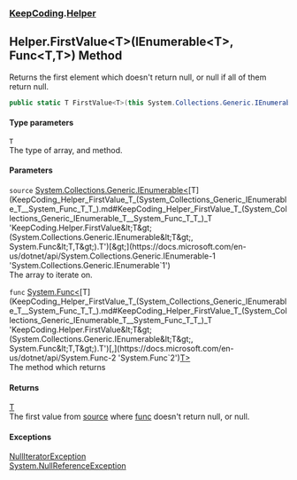 ### [KeepCoding](KeepCoding.md 'KeepCoding').[Helper](KeepCoding_Helper.md 'KeepCoding.Helper')
## Helper.FirstValue&lt;T&gt;(IEnumerable&lt;T&gt;, Func&lt;T,T&gt;) Method
Returns the first element which doesn't return null, or null if all of them return null.  
```csharp
public static T FirstValue<T>(this System.Collections.Generic.IEnumerable<T> source, System.Func<T,T> func);
```
#### Type parameters
<a name='KeepCoding_Helper_FirstValue_T_(System_Collections_Generic_IEnumerable_T__System_Func_T_T_)_T'></a>
`T`  
The type of array, and method.
  
#### Parameters
<a name='KeepCoding_Helper_FirstValue_T_(System_Collections_Generic_IEnumerable_T__System_Func_T_T_)_source'></a>
`source` [System.Collections.Generic.IEnumerable&lt;](https://docs.microsoft.com/en-us/dotnet/api/System.Collections.Generic.IEnumerable-1 'System.Collections.Generic.IEnumerable`1')[T](KeepCoding_Helper_FirstValue_T_(System_Collections_Generic_IEnumerable_T__System_Func_T_T_).md#KeepCoding_Helper_FirstValue_T_(System_Collections_Generic_IEnumerable_T__System_Func_T_T_)_T 'KeepCoding.Helper.FirstValue&lt;T&gt;(System.Collections.Generic.IEnumerable&lt;T&gt;, System.Func&lt;T,T&gt;).T')[&gt;](https://docs.microsoft.com/en-us/dotnet/api/System.Collections.Generic.IEnumerable-1 'System.Collections.Generic.IEnumerable`1')  
The array to iterate on.
  
<a name='KeepCoding_Helper_FirstValue_T_(System_Collections_Generic_IEnumerable_T__System_Func_T_T_)_func'></a>
`func` [System.Func&lt;](https://docs.microsoft.com/en-us/dotnet/api/System.Func-2 'System.Func`2')[T](KeepCoding_Helper_FirstValue_T_(System_Collections_Generic_IEnumerable_T__System_Func_T_T_).md#KeepCoding_Helper_FirstValue_T_(System_Collections_Generic_IEnumerable_T__System_Func_T_T_)_T 'KeepCoding.Helper.FirstValue&lt;T&gt;(System.Collections.Generic.IEnumerable&lt;T&gt;, System.Func&lt;T,T&gt;).T')[,](https://docs.microsoft.com/en-us/dotnet/api/System.Func-2 'System.Func`2')[T](KeepCoding_Helper_FirstValue_T_(System_Collections_Generic_IEnumerable_T__System_Func_T_T_).md#KeepCoding_Helper_FirstValue_T_(System_Collections_Generic_IEnumerable_T__System_Func_T_T_)_T 'KeepCoding.Helper.FirstValue&lt;T&gt;(System.Collections.Generic.IEnumerable&lt;T&gt;, System.Func&lt;T,T&gt;).T')[&gt;](https://docs.microsoft.com/en-us/dotnet/api/System.Func-2 'System.Func`2')  
The method which returns
  
#### Returns
[T](KeepCoding_Helper_FirstValue_T_(System_Collections_Generic_IEnumerable_T__System_Func_T_T_).md#KeepCoding_Helper_FirstValue_T_(System_Collections_Generic_IEnumerable_T__System_Func_T_T_)_T 'KeepCoding.Helper.FirstValue&lt;T&gt;(System.Collections.Generic.IEnumerable&lt;T&gt;, System.Func&lt;T,T&gt;).T')  
The first value from [source](KeepCoding_Helper_FirstValue_T_(System_Collections_Generic_IEnumerable_T__System_Func_T_T_).md#KeepCoding_Helper_FirstValue_T_(System_Collections_Generic_IEnumerable_T__System_Func_T_T_)_source 'KeepCoding.Helper.FirstValue&lt;T&gt;(System.Collections.Generic.IEnumerable&lt;T&gt;, System.Func&lt;T,T&gt;).source') where [func](KeepCoding_Helper_FirstValue_T_(System_Collections_Generic_IEnumerable_T__System_Func_T_T_).md#KeepCoding_Helper_FirstValue_T_(System_Collections_Generic_IEnumerable_T__System_Func_T_T_)_func 'KeepCoding.Helper.FirstValue&lt;T&gt;(System.Collections.Generic.IEnumerable&lt;T&gt;, System.Func&lt;T,T&gt;).func') doesn't return null, or null.
#### Exceptions
[NullIteratorException](KeepCoding_NullIteratorException.md 'KeepCoding.NullIteratorException')  
[System.NullReferenceException](https://docs.microsoft.com/en-us/dotnet/api/System.NullReferenceException 'System.NullReferenceException')  
